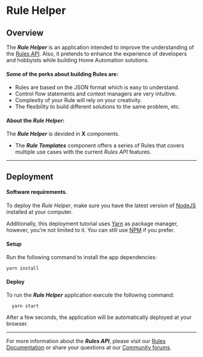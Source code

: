 # Rule Helper

## Overview

The **_Rule Helper_** is an application intended to improve the understanding of the
[Rules API](https://smartthings.developer.samsung.com/docs/api-ref/st-api.html#tag/rules).
Also, it pretends to enhance the experience of developers and hobbyists while building
Home Automation solutions.

#### Some of the perks about building Rules are:

- Rules are based on the JSON format which is easy to understand.
- Control flow statements and context managers are very intuitive.
- Complexity of your Rule will rely on your creativity.
- The flexibility to build different solutions to the same problem, etc.

#### About the _Rule Helper_:

The **_Rule Helper_** is devided in **X** components.

- The **_Rule Templates_** component offers a series of Rules that covers
multiple use cases with the current _Rules API_ features.

---

## Deployment

#### Software requirements.

To deploy the _Rule Helper_, make sure you have the latest version of [NodeJS](https://nodejs.org)
installed at your computer.

Additionally, this deployment tutorial uses [Yarn](https://yarnpkg.com) as package manager, however,
you're not limited to it. You can still use [NPM](https://www.npmjs.com/) if you prefer.

#### Setup

Run the following command to install the app dependencies:

    yarn install

#### Deploy

To run the **_Rule Helper_** application execute the following command:

      yarn start

After a few seconds, the application will be automatically deployed at your browser.

---

For more information about the **_Rules API_**, please visit our [Rules Documentation](https://smartthings.developer.samsung.com/docs/rules/overview.html) or share your questions at our [Community forums](https://community.smartthings.com/c/developer-programs).
